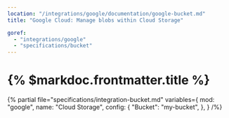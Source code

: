 ```yaml
---
location: "/integrations/google/documentation/google-bucket.md"
title: "Google Cloud: Manage blobs within Cloud Storage"

goref:
  - "integrations/google"
  - "specifications/bucket"
---
```


# {% $markdoc.frontmatter.title %}

{% partial file="specifications/integration-bucket.md" variables={
    mod: "google",
    name: "Cloud Storage",
    config: {
      "Bucket": "my-bucket",
    },
  }
/%} 
